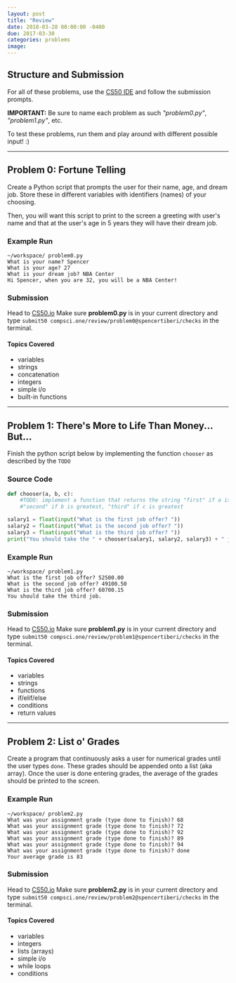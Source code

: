 ```yaml
---
layout: post
title: "Review"
date: 2018-03-28 00:00:00 -0400
due: 2017-03-30
categories: problems
image:
---
```


## Structure and Submission

For all of these problems, use the [CS50 IDE](https://cs50.io) and follow the submission prompts.

**IMPORTANT:** Be sure to name each problem as such _"problem0.py"_, _"problem1.py"_, etc.

To test these problems, run them and play around with different possible input! :)

---

## Problem 0: Fortune Telling
Create a Python script that prompts the user for their name, age, and dream job. Store these in different variables with identifiers (names) of your choosing.

Then, you will want this script to print to the screen a greeting with user's name and that at the user's age in 5 years they will have their dream job.

### Example Run
```
~/workspace/ problem0.py
What is your name? Spencer
What is your age? 27
What is your dream job? NBA Center
Hi Spencer, when you are 32, you will be a NBA Center!
```

### Submission
Head to [CS50.io](cs50.io) Make sure **problem0.py** is in your current directory and type `submit50 compsci.one/review/problem0@spencertiberi/checks` in the terminal.

#### Topics Covered
- variables
- strings
- concatenation
- integers
- simple i/o
- built-in functions

---

## Problem 1: There's More to Life Than Money... But...
Finish the python script below by implementing the function `chooser` as described by the `TODO`

### Source Code
```python
def chooser(a, b, c):
    #TODO: implement a function that returns the string "first" if a is greatest,
    #"second" if b is greatest, "third" if c is greatest

salary1 = float(input("What is the first job offer? "))
salary2 = float(input("What is the second job offer? "))
salary3 = float(input("What is the third job offer? "))
print("You should take the " + chooser(salary1, salary2, salary3) + " job.")

```

### Example Run
```
~/workspace/ problem1.py
What is the first job offer? 52500.00
What is the second job offer? 49100.50
What is the third job offer? 60700.15
You should take the third job.
```

### Submission
Head to [CS50.io](cs50.io) Make sure **problem1.py** is in your current directory and type `submit50 compsci.one/review/problem1@spencertiberi/checks` in the terminal.

#### Topics Covered
- variables
- strings
- functions
- if/elif/else
- conditions
- return values

---

## Problem 2: List o' Grades
Create a program that continuously asks a user for numerical grades until the user types `done`. These grades should be appended onto a list (aka array). Once the user is done entering grades, the average of the grades should be printed to the screen.

### Example Run
```
~/workspace/ problem2.py
What was your assignment grade (type done to finish)? 68
What was your assignment grade (type done to finish)? 72
What was your assignment grade (type done to finish)? 92
What was your assignment grade (type done to finish)? 89
What was your assignment grade (type done to finish)? 94
What was your assignment grade (type done to finish)? done
Your average grade is 83
```

### Submission
Head to [CS50.io](cs50.io) Make sure **problem2.py** is in your current directory and type `submit50 compsci.one/review/problem2@spencertiberi/checks` in the terminal.

#### Topics Covered
- variables
- integers
- lists (arrays)
- simple i/o
- while loops
- conditions
